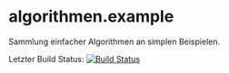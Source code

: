 algorithmen.example
===================

Sammlung einfacher Algorithmen an simplen Beispielen.

Letzter Build Status: [![Build Status](https://travis-ci.org/FunThomas424242/algorithmen.example.png?branch=master)](https://travis-ci.org/FunThomas424242/algorithmen.example)


